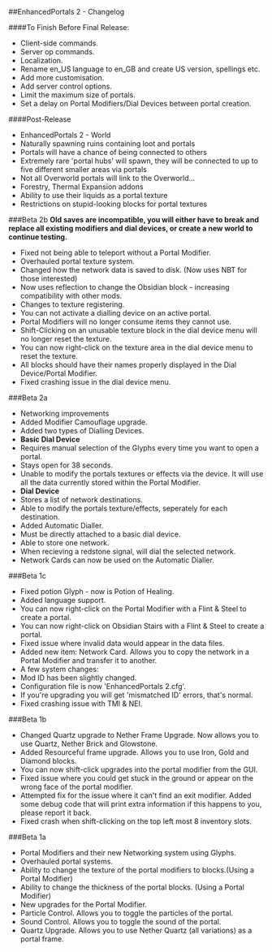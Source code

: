 ##EnhancedPortals 2 - Changelog

####To Finish Before Final Release:
* Client-side commands.
* Server op commands.
* Localization.
* Rename en_US language to en_GB and create US version, spellings etc.
* Add more customisation.
* Add server control options.
 * Limit the maximum size of portals.
 * Set a delay on Portal Modifiers/Dial Devices between portal creation.

####Post-Release
* EnhancedPortals 2 - World
 * Naturally spawning ruins containing loot and portals
 * Portals will have a chance of being connected to others
 * Extremely rare 'portal hubs' will spawn, they will be connected to up to five different smaller areas via portals
 * Not all Overworld portals will link to the Overworld...
* Forestry, Thermal Expansion addons
 * Ability to use their liquids as a portal texture
 * Restrictions on stupid-looking blocks for portal textures

###Beta 2b
**Old saves are incompatible, you will either have to break and replace all existing modifiers and dial devices, or create a new world to continue testing.**
* Fixed not being able to teleport without a Portal Modifier.
* Overhauled portal texture system.
* Changed how the network data is saved to disk. (Now uses NBT for those interested)
* Now uses reflection to change the Obsidian block - increasing compatibility with other mods.
* Changes to texture registering.
* You can not activate a dialling device on an active portal.
* Portal Modifiers will no longer consume items they cannot use.
* Shift-Clicking on an unusable texture block in the dial device menu will no longer reset the texture.
* You can now right-click on the texture area in the dial device menu to reset the texture.
* All blocks should have their names properly displayed in the Dial Device/Portal Modifier.
* Fixed crashing issue in the dial device menu.

###Beta 2a
* Networking improvements
* Added Modifier Camouflage upgrade.
* Added two types of Dialling Devices.
 * **Basic Dial Device**
  * Requires manual selection of the Glyphs every time you want to open a portal.
  * Stays open for 38 seconds.
  * Unable to modify the portals textures or effects via the device. It will use all the data currently stored within the Portal Modifier.
  * **Dial Device**
  * Stores a list of network destinations.
  * Able to modify the portals texture/effects, seperately for each destination.
* Added Automatic Dialler.
 * Must be directly attached to a basic dial device.
 * Able to store one network.
 * When recieving a redstone signal, will dial the selected network.
* Network Cards can now be used on the Automatic Dialler.

###Beta 1c
* Fixed potion Glyph - now is Potion of Healing.
* Added language support.
* You can now right-click on the Portal Modifier with a Flint & Steel to create a portal.
* You can now right-click on Obsidian Stairs with a Flint & Steel to create a portal.
* Fixed issue where invalid data would appear in the data files.
* Added new item: Network Card. Allows you to copy the network in a Portal Modifier and transfer it to another.
* A few system changes:
 * Mod ID has been slightly changed.
 * Configuration file is now 'EnhancedPortals 2.cfg'.
 * If you're upgrading you will get 'mismatched ID' errors, that's normal.
* Fixed crashing issue with TMI & NEI.

###Beta 1b
* Changed Quartz upgrade to Nether Frame Upgrade. Now allows you to use Quartz, Nether Brick and Glowstone.
* Added Resourceful frame upgrade. Allows you to use Iron, Gold and Diamond blocks.
* You can now shift-click upgrades into the portal modifier from the GUI.
* Fixed issue where you could get stuck in the ground or appear on the wrong face of the portal modifier.
* Attempted fix for the issue where it can't find an exit modifier. Added some debug code that will print extra information if this happens to you, please report it back.
* Fixed crash when shift-clicking on the top left most 8 inventory slots.

###Beta 1a
* Portal Modifiers and their new Networking system using Glyphs.
* Overhauled portal systems.
* Ability to change the texture of the portal modifiers to blocks.(Using a Portal Modifier)
* Ability to change the thickness of the portal blocks. (Using a Portal Modifier)
* New upgrades for the Portal Modifier.
 * Particle Control. Allows you to toggle the particles of the portal.
 * Sound Control. Allows you to toggle the sound of the portal.
 * Quartz Upgrade. Allows you to use Nether Quartz (all variations) as a portal frame.